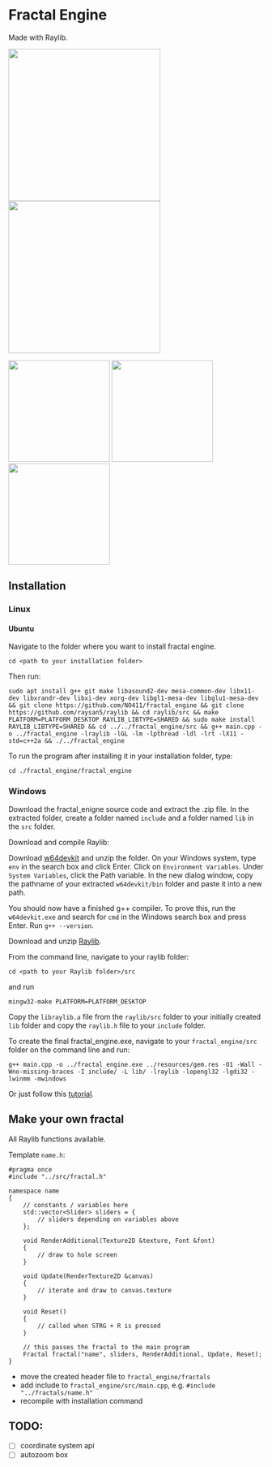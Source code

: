 # Fractal Engine
Made with Raylib.

<p float="left">
  <img src="" width="300" />
  <img src="" width="300" />
</p>

<p float="left">
  <img src="" width="200" />
  <img src="" width="200" />
  <img src="" width="200" />
</p>

## Installation

### Linux

#### Ubuntu

Navigate to the folder where you want to install fractal engine.

```
cd <path to your installation folder>
```

Then run:

```
sudo apt install g++ git make libasound2-dev mesa-common-dev libx11-dev libxrandr-dev libxi-dev xorg-dev libgl1-mesa-dev libglu1-mesa-dev && git clone https://github.com/NO411/fractal_engine && git clone https://github.com/raysan5/raylib && cd raylib/src && make PLATFORM=PLATFORM_DESKTOP RAYLIB_LIBTYPE=SHARED && sudo make install RAYLIB_LIBTYPE=SHARED && cd ../../fractal_engine/src && g++ main.cpp -o ../fractal_engine -lraylib -lGL -lm -lpthread -ldl -lrt -lX11 -std=c++2a && ./../fractal_engine
```

To run the program after installing it in your installation folder, type:
```
cd ./fractal_engine/fractal_engine
```

### Windows

Download the fractal_enigne source code and extract the .zip file.
In the extracted folder, create a folder named `include` and a folder named `lib` in the `src` folder.

Download and compile Raylib:

Download [w64devkit](https://github.com/skeeto/w64devkit/releases/download/v1.11.0/w64devkit-1.11.0.zip) and unzip the folder.
On your Windows system, type `env` in the search box and click Enter. Click on `Environment Variables`. Under `System Variables`, click the Path variable. In the new dialog window, copy the pathname of your extracted `w64devkit/bin` folder and paste it into a new path.

You should now have a finished g++ compiler. To prove this, run the `w64devkit.exe` and search for `cmd` in the Windows search box and press Enter. Run `g++ --version`.

Download and unzip [Raylib](https://github.com/raysan5/raylib).

From the command line, navigate to your raylib folder:
```
cd <path to your Raylib folder>/src
```
and run
```
mingw32-make PLATFORM=PLATFORM_DESKTOP
```

Copy the `libraylib.a` file from the `raylib/src` folder to your initially created `lib` folder and copy the `raylib.h` file to your `include` folder.

To create the final fractal_engine.exe, navigate to your `fractal_engine/src` folder on the command line and run:

```
g++ main.cpp -o ../fractal_engine.exe ../resources/gem.res -O1 -Wall -Wno-missing-braces -I include/ -L lib/ -lraylib -lopengl32 -lgdi32 -lwinmm -mwindows
```

Or just follow this [tutorial](https://www.youtube.com/watch?v=HPDLTQ4J_zQ).

## Make your own fractal

All Raylib functions available.

Template `name.h`:
```
#pragma once
#include "../src/fractal.h"

namespace name
{
    // constants / variables here
    std::vector<Slider> sliders = {
        // sliders depending on variables above
    };

    void RenderAdditional(Texture2D &texture, Font &font)
    {
        // draw to hole screen
    }

    void Update(RenderTexture2D &canvas)
    {
        // iterate and draw to canvas.texture
    }

    void Reset()
    {
        // called when STRG + R is pressed
    }

    // this passes the fractal to the main program
    Fractal fractal("name", sliders, RenderAdditional, Update, Reset);
}

```
- move the created header file to `fractal_engine/fractals`
- add include to `fractal_engine/src/main.cpp`, e.g. `#include "../fractals/name.h"`
- recompile with installation command

## TODO:
- [ ] coordinate system api
- [ ] autozoom box

